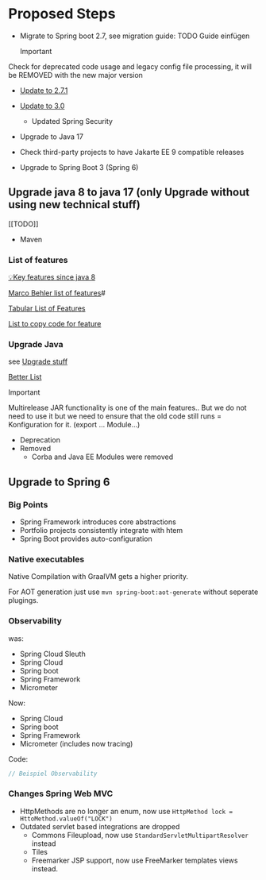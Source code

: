 
# Proposed Steps

- Migrate to Spring boot 2.7, see migration guide: TODO Guide einfügen
  
  > [!important]
> 
Check for deprecated code usage and legacy config file processing, it will be REMOVED with the new major version

- [Update to 2.7.1](https://thepracticaldeveloper.com/book-update-2.7.1/)
- [Update to 3.0](https://github.com/spring-projects/spring-boot/wiki/Spring-Boot-3.0-Migration-Guide)
	- Updated Spring Security
		
		  
- Upgrade to Java 17
- Check third-party projects to have Jakarte EE 9 compatible releases
- Upgrade to Spring Boot 3 (Spring 6)


## Upgrade java 8 to java 17 (only Upgrade without using new technical stuff)

[[TODO]] 
* Maven 

### List of features

[💡Key features since java 8](https://reflectoring.io/java-release-notes/)

[Marco Behler list of features](https://www.marcobehler.com/guides/a-guide-to-java-versions-and-features)#

[Tabular List of Features]([https://www.marcobehler.com/guides/a-guide-to-java-versions-and-features](https://ondro.inginea.eu/index.php/new-features-in-java-versions-since-java-8/))

[List to copy code for feature](https://advancedweb.hu/a-categorized-list-of-all-java-and-jvm-features-since-jdk-8-to-18/)

### Upgrade Java

see [Upgrade stuff](https://blogs.oracle.com/javamagazine/post/its-time-to-move-your-applications-to-java-17-heres-why-and-heres-how)

[Better List](https://blogs.oracle.com/javamagazine/post/its-time-to-move-your-applications-to-java-17-heres-why-and-heres-how)

> [!important]
> 
Multirelease JAR functionality is one of the main features.. But we do not need to use it but we need to ensure that the old code still runs = Konfiguration for it. (export ... Module...)

- Deprecation
- Removed
	- Corba and Java EE Modules were removed 


## Upgrade to Spring 6
### Big Points
- Spring Framework introduces core abstractions
- Portfolio projects consistently integrate with htem
- Spring Boot provides auto-configuration

### Native executables

Native Compilation with GraalVM gets a higher priority.

For AOT generation just use `mvn spring-boot:aot-generate` without seperate plugings.

### Observability 

was:
- Spring Cloud Sleuth 
- Spring Cloud 
- Spring boot
- Spring Framework 
- Micrometer

Now:

- Spring Cloud 
- Spring boot
- Spring Framework 
- Micrometer (includes now tracing)


Code:
```java
// Beispiel Observability 
```

### Changes Spring Web MVC

- HttpMethods are no longer an enum, now use `HttpMethod lock = HttoMethod.valueOf("LOCK")`
- Outdated servlet based integrations are dropped
	- Commons Fileupload, now use `StandardServletMultipartResolver` instead
	- Tiles
	- Freemarker JSP support, now use FreeMarker templates views instead.